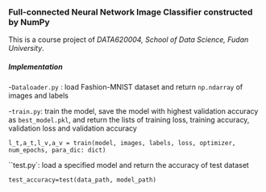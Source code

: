### Full-connected Neural Network Image Classifier constructed by NumPy
This is a course project of _DATA620004, School of Data Science, Fudan University_.

##### Implementation
-`Dataloader.py` : load Fashion-MNIST dataset and return `np.ndarray` of images and labels

-`train.py`: train the model, save the model with highest validation accuracy as `best_model.pkl`, and return the lists of training loss, training accuracy, validation loss and validation accuracy

```l_t,a_t,l_v,a_v = train(model, images, labels, loss, optimizer, num_epochs, para_dic: dict)```

``test.py`: load a specified model and return the accuracy of test dataset

```test_accuracy=test(data_path, model_path)```

